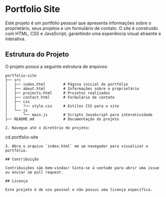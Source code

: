 # Portfolio Site

Este projeto é um portfólio pessoal que apresenta informações sobre o proprietário, seus projetos e um formulário de contato. O site é construído com HTML, CSS e JavaScript, garantindo uma experiência visual atraente e interativa.

## Estrutura do Projeto

O projeto possui a seguinte estrutura de arquivos:

```
portfolio-site
├── src
│   ├── index.html        # Página inicial do portfólio
│   ├── about.html        # Informações sobre o proprietário
│   ├── projects.html     # Projetos realizados
│   ├── contact.html      # Formulário de contato
│   ├── css
│   │   └── style.css     # Estilos CSS para o site
│   └── js
│       └── main.js       # Scripts JavaScript para interatividade
├── README.md             # Documentação do projeto
```


   ```
2. Navegue até o diretório do projeto:
   ```
   cd portfolio-site
   ```
3. Abra o arquivo `index.html` em um navegador para visualizar o portfólio.

## Contribuição

Contribuições são bem-vindas! Sinta-se à vontade para abrir uma issue ou enviar um pull request. 

## Licença

Este projeto é de uso pessoal e não possui uma licença específica.
